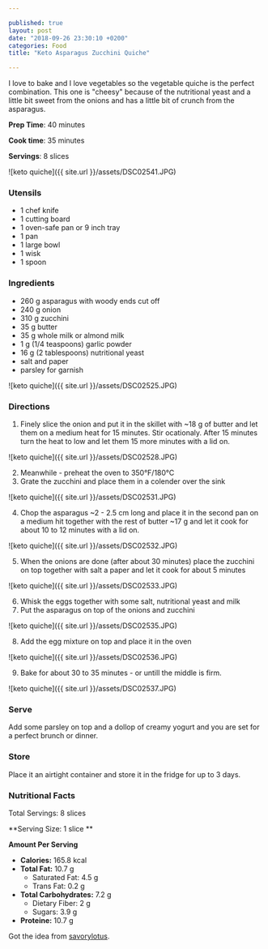 ```yaml
---

published: true
layout: post
date: "2018-09-26 23:30:10 +0200"
categories: Food
title: "Keto Asparagus Zucchini Quiche"

---
```


I love to bake and I love vegetables so the vegetable quiche is the perfect combination. 
This one is "cheesy" because of the nutritional yeast and a little bit sweet from the onions and has a little bit of crunch from the asparagus.

**Prep Time**: 40 minutes

**Cook time**: 35 minutes

**Servings**: 8 slices

![keto quiche]({{ site.url }}/assets/DSC02541.JPG)

### Utensils
- 1 chef knife
- 1 cutting board
- 1 oven-safe pan or 9 inch tray 
- 1 pan
- 1 large bowl
- 1 wisk
- 1 spoon 

### Ingredients
- 260 g asparagus with woody ends cut off
- 240 g onion
- 310 g zucchini
- 35 g butter
- 35 g whole milk or almond milk
- 1 g (1/4 teaspoons) garlic powder
- 16 g (2 tablespoons) nutritional yeast
- salt and paper
- parsley for garnish 

![keto quiche]({{ site.url }}/assets/DSC02525.JPG)

### Directions
1. Finely slice the onion and put it in the skillet with ~18 g of butter and let them on a medium heat for 15 minutes.
Stir ocationaly. After 15 minutes turn the heat to low and let them 15 more minutes with a lid on. 

![keto quiche]({{ site.url }}/assets/DSC02528.JPG)

2. Meanwhile - preheat the oven to 350°F/180°C
3. Grate the zucchini and place them in a colender over the sink

![keto quiche]({{ site.url }}/assets/DSC02531.JPG)

4. Chop the asparagus ~2 - 2.5 cm long and place it in the second pan on a medium hit together with the rest of butter ~17 g 
and let it cook for about 10 to 12 minutes with a lid on.

![keto quiche]({{ site.url }}/assets/DSC02532.JPG)

5. When the onions are done (after about 30 minutes) place the zucchini on top together with salt a paper and let it cook 
for about 5 minutes

![keto quiche]({{ site.url }}/assets/DSC02533.JPG)

6. Whisk the eggs together with some salt, nutritional yeast and milk
7. Put the asparagus on top of the onions and zucchini

![keto quiche]({{ site.url }}/assets/DSC02535.JPG)

8. Add the egg mixture on top and place it in the oven 

![keto quiche]({{ site.url }}/assets/DSC02536.JPG)

9. Bake for about 30 to 35 minutes - or untill the middle is firm.

![keto quiche]({{ site.url }}/assets/DSC02537.JPG)


### Serve
Add some parsley on top and a dollop of creamy yogurt and you are set for a perfect brunch or dinner.

### Store
Place it an airtight container and store it in the fridge for up to 3 days.

### Nutritional Facts
Total Servings: 8 slices

**Serving Size: 1 slice **

**Amount Per Serving**

- **Calories:** 165.8 kcal
- **Total Fat:** 10.7 g
  - Saturated Fat: 4.5 g
  - Trans Fat: 0.2 g
- **Total Carbohydrates:** 7.2 g
  - Dietary Fiber: 2 g
  - Sugars: 3.9 g
- **Proteine:** 10.7 g

Got the idea from [savorylotus](https://www.savorylotus.com/crustless-caramelized-onion-and-asparagus-quiche/).
